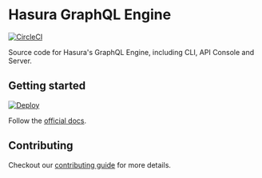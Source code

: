 # Hasura GraphQL Engine

[![CircleCI](https://circleci.com/gh/hasura/graphql-engine.svg?style=svg)](https://circleci.com/gh/hasura/graphql-engine)

Source code for Hasura's GraphQL Engine, including CLI, API Console and Server.

## Getting started

[![Deploy](https://www.herokucdn.com/deploy/button.svg)](https://heroku.com/deploy?template=https://github.com/hasura/graphql-engine-heroku)

Follow the [official docs](https://docs.hasura.io/1.0/graphql/manual/getting-started/index.html).

## Contributing

Checkout our [contributing guide](CONTRIBUTING.md) for more details.